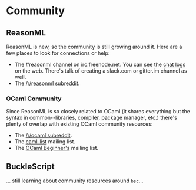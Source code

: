 # Community

## ReasonML

ReasonML is new, so the community is still growing around it. Here are a few places to look for connections or help:

- The #reasonml channel on irc.freenode.net. You can see the [chat logs](http://irclog.whitequark.org/reasonml/) on the web. There's talk of creating a slack.com or gitter.im channel as well.
- The [/r/reasonml subreddit](http://reddit.com/r/reasonml).

### OCaml Community

Since ReasonML is so closely related to OCaml (it shares everything but the syntax in common--libraries, compiler, package manager, etc.) there's plenty of overlap with existing OCaml community resources:

- The [/r/ocaml subreddit](http://reddit.com/r/ocaml).
- The [caml-list](https://sympa.inria.fr/sympa/arc/caml-list) mailing list.
- The [OCaml Beginner's](http://groups.yahoo.com/group/ocaml_beginners) mailing list.

## BuckleScript

... still learning about community resources around `bsc`...
